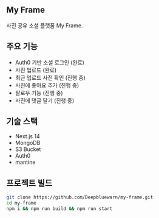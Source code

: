 ## My Frame

사진 공유 소셜 플랫폼 My Frame.

## 주요 기능

* Auth0 기반 소셜 로그인 (완료)
* 사진 업로드 (완료)
* 최근 업로드 사진 확인 (진행 중)
* 사진에 좋아요 추가 (진행 중)
* 팔로우 기능 (진행 중)
* 사진에 댓글 달기 (진행 중)

## 기술 스택

* Next.js 14
* MongoDB
* S3 Bucket
* Auth0
* mantine

## 프로젝트 빌드

```bash
git clone https://github.com/Deepbluewarn/my-frame.git
cd my-frame
npm i && npm run build && npm run start
```
